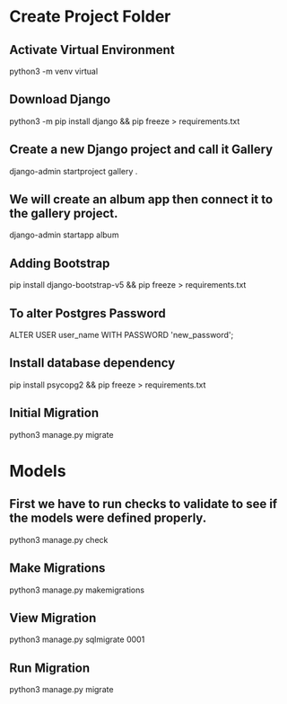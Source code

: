 # Create Project Folder

## Activate Virtual Environment
python3 -m venv virtual

## Download Django
python3 -m pip install django && pip freeze > requirements.txt

## Create a new Django project and call it Gallery
django-admin startproject gallery .

## We will create an album app then connect it to the gallery project.
django-admin startapp album

## Adding Bootstrap
pip install django-bootstrap-v5 && pip freeze > requirements.txt

## To alter Postgres Password
ALTER USER user_name WITH PASSWORD 'new_password';

## Install database dependency
pip install psycopg2 && pip freeze > requirements.txt

## Initial Migration
python3 manage.py migrate

# Models

## First we have to run checks to validate to see if the models were defined properly.
python3 manage.py check

## Make Migrations
python3 manage.py makemigrations

## View Migration
python3 manage.py sqlmigrate 0001

## Run Migration
python3 manage.py migrate